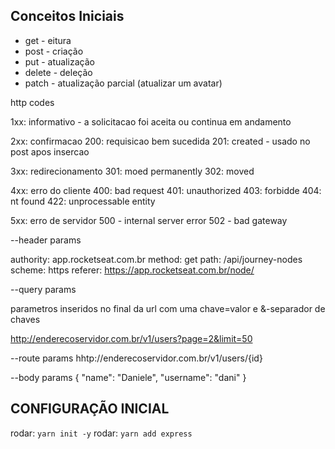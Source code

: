 ## Conceitos Iniciais

- get - eitura
- post - criação
- put - atualização
- delete - deleção
- patch - atualização parcial (atualizar um avatar)

http codes

1xx: informativo - a solicitacao foi aceita ou continua em andamento

2xx: confirmacao
  200: requisicao bem sucedida
  201: created - usado no post apos insercao

3xx: redirecionamento
  301: moed permanently
  302: moved

4xx: erro do cliente
  400: bad request
  401: unauthorized
  403: forbidde
  404: nt found
  422: unprocessable entity

5xx: erro de servidor
  500 - internal server error
  502 - bad gateway


--header params

authority: app.rocketseat.com.br
method: get
path: /api/journey-nodes
scheme: https
referer: https://app.rocketseat.com.br/node/

--query params

parametros inseridos no final da url com uma chave=valor e &-separador de chaves

http://enderecoservidor.com.br/v1/users?page=2&limit=50

--route params
hhtp://enderecoservidor.com.br/v1/users/{id}


--body params
{
  "name": "Daniele",
  "username": "dani"
}

## CONFIGURAÇÃO INICIAL

rodar: `yarn init -y`
rodar: `yarn add express`